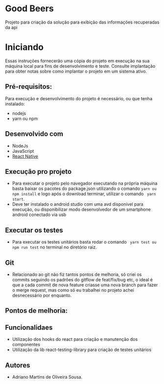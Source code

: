 # Good Beers
Projeto para criação da solução para exibição das informações recuperadas da api


# Iniciando
Essas instruções fornecerão uma cópia do projeto em execução na sua máquina local para fins de desenvolvimento e teste. Consulte implantação para obter notas sobre como implantar o projeto em 
um sistema ativo.

## Pré-requisitos:
Para execução e desenvolvimento do projeto é necessário, ou que tenha instalado:
- nodejs
- yarn ou npm



## Desenvolvido com
 - NodeJs
 - JavaScript
 - [React Native](https://reactjs.org/)
 


## Execução pro projeto
 - Para executar o projeto pelo navegador executando na própria máquina basta baixar os pacotes do package.json 
 utilizando o comando ``` yarn ou npm install ``` e logo após o download terminar, utilizar o comando ``` yarn start```.
 - Deve ter instalado o android studio com uma avd disponível para execução, ou disponibilizar modo desenvolvedor de um smartphone android conectado via usb
 

## Executar os testes 
- Para executar os testes unitários basta rodar o comando ``` yarn test ou npm run test``` no terminal no diretório raiz.


## Git
- Relacionado ao git não fiz tantos pontos de melhoria, só criei os commits seguindo os padrões do gitflow de feat/fix/bug etc, o ideal é que a cada commit de nova feature criasse uma nova branch para fazer o merge request, mas como só eu trabalhei no projeto achei desnecessário por enquanto.


## Pontos de melhoria:


## Funcionalidaes
- Utilização dos hooks do react para criação e manutenção dos componentes
- Utilização da lib react-testing-library para criação de testes unitários


## Autores
- Adriano Martins de Oliveira Sousa.
